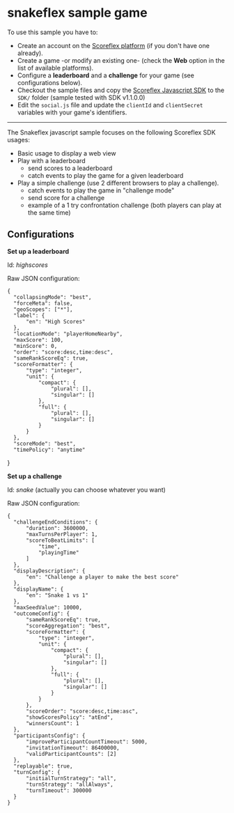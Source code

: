 snakeflex sample game
=====================

To use this sample you have to:

- Create an account on the [Scoreflex platform](http://developer.scoreflex.com/ "Scoreflex developer site") (if you don't have one already).
- Create a game -or modify an existing one- (check the **Web** option in the list of available platforms).
- Configure a **leaderboard** and a **challenge** for your game (see configurations below).
- Checkout the sample files and copy the [Scoreflex Javascript SDK](https://github.com/scoreflex/scoreflex-javascript-sdk "Scoreflex Javascript SDK on GitHub")
to the `SDK/` folder (sample tested with SDK v1.1.0.0)
- Edit the `social.js` file and update the `clientId` and `clientSecret` variables
with your game's identifiers.

------

The Snakeflex javascript sample focuses on the following Scoreflex SDK usages:

* Basic usage to display a web view
* Play with a leaderboard
    - send scores to a leaderboard
    - catch events to play the game for a given leaderboard 
* Play a simple challenge (use 2 different browsers to play a challenge).
    - catch events to play the game in "challenge mode"
    - send score for a challenge
    - example of a 1 try confrontation challenge (both players can play at the same time)

Configurations
--------------

**Set up a leaderboard**

Id: *highscores*

Raw JSON configuration:

    {
      "collapsingMode": "best",
      "forceMeta": false,
      "geoScopes": ["*"],
      "label": {
          "en": "High Scores"
      },
      "locationMode": "playerHomeNearby",
      "maxScore": 100,
      "minScore": 0,
      "order": "score:desc,time:desc",
      "sameRankScoreEq": true,
      "scoreFormatter": {
          "type": "integer",
          "unit": {
              "compact": {
                  "plural": [],
                  "singular": []
              },
              "full": {
                  "plural": [],
                  "singular": []
              }
          }
      },
      "scoreMode": "best",
      "timePolicy": "anytime"
  }


**Set up a challenge**

Id: *snake* (actually you can choose whatever you want) 

Raw JSON configuration:

    {
      "challengeEndConditions": {
          "duration": 3600000,
          "maxTurnsPerPlayer": 1,
          "scoreToBeatLimits": [
              "time",
              "playingTime"
          ]
      },
      "displayDescription": {
          "en": "Challenge a player to make the best score"
      },
      "displayName": {
          "en": "Snake 1 vs 1"
      },
      "maxSeedValue": 10000,
      "outcomeConfig": {
          "sameRankScoreEq": true,
          "scoreAggregation": "best",
          "scoreFormatter": {
              "type": "integer",
              "unit": {
                  "compact": {
                      "plural": [],
                      "singular": []
                  },
                  "full": {
                      "plural": [],
                      "singular": []
                  }
              }
          },
          "scoreOrder": "score:desc,time:asc",
          "showScoresPolicy": "atEnd",
          "winnersCount": 1
      },
      "participantsConfig": {
          "improveParticipantCountTimeout": 5000,
          "invitationTimeout": 86400000,
          "validParticipantCounts": [2]
      },
      "replayable": true,
      "turnConfig": {
          "initialTurnStrategy": "all",
          "turnStrategy": "allAlways",
          "turnTimeout": 300000
      }
    }
  
  